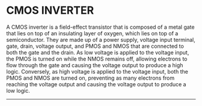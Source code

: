 # **CMOS INVERTER**

A CMOS inverter is a field-effect transistor that is composed of a metal gate that lies on top of an insulating layer of oxygen, which lies on top of a semiconductor. They are made up of a power supply, voltage input terminal, gate, drain, voltage output, and PMOS and NMOS that are connected to both the gate and the drain. As low voltage is applied to the voltage input, the PMOS is turned on while the NMOS remains off, allowing electrons to flow through the gate and causing the voltage output to produce a high logic. Conversely, as high voltage is applied to the voltage input, both the PMOS and NMOS are turned on, preventing as many electrons from reaching the voltage output and causing the voltage output to produce a low logic.

<hr/>

